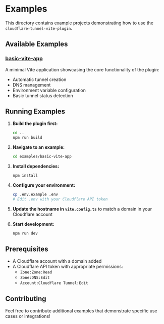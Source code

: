 # Examples

This directory contains example projects demonstrating how to use the `cloudflare-tunnel-vite-plugin`.

## Available Examples

### [basic-vite-app](./basic-vite-app)
A minimal Vite application showcasing the core functionality of the plugin:
- Automatic tunnel creation
- DNS management
- Environment variable configuration
- Basic tunnel status detection

## Running Examples

1. **Build the plugin first:**
   ```bash
   cd ..
   npm run build
   ```

2. **Navigate to an example:**
   ```bash
   cd examples/basic-vite-app
   ```

3. **Install dependencies:**
   ```bash
   npm install
   ```

4. **Configure your environment:**
   ```bash
   cp .env.example .env
   # Edit .env with your Cloudflare API token
   ```

5. **Update the hostname in `vite.config.ts`** to match a domain in your Cloudflare account

6. **Start development:**
   ```bash
   npm run dev
   ```

## Prerequisites

- A Cloudflare account with a domain added
- A Cloudflare API token with appropriate permissions:
  - `Zone:Zone:Read`
  - `Zone:DNS:Edit` 
  - `Account:Cloudflare Tunnel:Edit`

## Contributing

Feel free to contribute additional examples that demonstrate specific use cases or integrations!